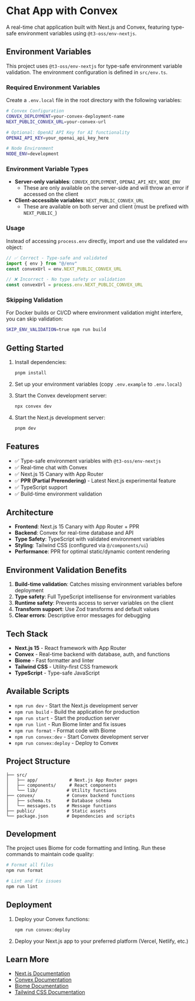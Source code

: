# Chat App with Convex

A real-time chat application built with Next.js and Convex, featuring type-safe environment variables using `@t3-oss/env-nextjs`.

## Environment Variables

This project uses `@t3-oss/env-nextjs` for type-safe environment variable validation. The environment configuration is defined in `src/env.ts`.

### Required Environment Variables

Create a `.env.local` file in the root directory with the following variables:

```bash
# Convex Configuration
CONVEX_DEPLOYMENT=your-convex-deployment-name
NEXT_PUBLIC_CONVEX_URL=your-convex-url

# Optional: OpenAI API Key for AI functionality
OPENAI_API_KEY=your_openai_api_key_here

# Node Environment
NODE_ENV=development
```

### Environment Variable Types

- **Server-only variables**: `CONVEX_DEPLOYMENT`, `OPENAI_API_KEY`, `NODE_ENV`
  - These are only available on the server-side and will throw an error if accessed on the client
- **Client-accessible variables**: `NEXT_PUBLIC_CONVEX_URL`
  - These are available on both server and client (must be prefixed with `NEXT_PUBLIC_`)

### Usage

Instead of accessing `process.env` directly, import and use the validated `env` object:

```typescript
// ✅ Correct - Type-safe and validated
import { env } from "@/env"
const convexUrl = env.NEXT_PUBLIC_CONVEX_URL

// ❌ Incorrect - No type safety or validation
const convexUrl = process.env.NEXT_PUBLIC_CONVEX_URL
```

### Skipping Validation

For Docker builds or CI/CD where environment validation might interfere, you can skip validation:

```bash
SKIP_ENV_VALIDATION=true npm run build
```

## Getting Started

1. Install dependencies:
   ```bash
   pnpm install
   ```

2. Set up your environment variables (copy `.env.example` to `.env.local`)

3. Start the Convex development server:
   ```bash
   npx convex dev
   ```

4. Start the Next.js development server:
   ```bash
   pnpm dev
   ```

## Features

- ✅ Type-safe environment variables with `@t3-oss/env-nextjs`
- ✅ Real-time chat with Convex
- ✅ Next.js 15 Canary with App Router
- ✅ **PPR (Partial Prerendering)** - Latest Next.js experimental feature
- ✅ TypeScript support
- ✅ Build-time environment validation

## Architecture

- **Frontend**: Next.js 15 Canary with App Router + PPR
- **Backend**: Convex for real-time database and API
- **Type Safety**: TypeScript with validated environment variables
- **Styling**: Tailwind CSS (configured via `@/components/ui`)
- **Performance**: PPR for optimal static/dynamic content rendering

## Environment Validation Benefits

1. **Build-time validation**: Catches missing environment variables before deployment
2. **Type safety**: Full TypeScript intellisense for environment variables
3. **Runtime safety**: Prevents access to server variables on the client
4. **Transform support**: Use Zod transforms and default values
5. **Clear errors**: Descriptive error messages for debugging

## Tech Stack

- **Next.js 15** - React framework with App Router
- **Convex** - Real-time backend with database, auth, and functions
- **Biome** - Fast formatter and linter
- **Tailwind CSS** - Utility-first CSS framework
- **TypeScript** - Type-safe JavaScript

## Available Scripts

- `npm run dev` - Start the Next.js development server
- `npm run build` - Build the application for production
- `npm run start` - Start the production server
- `npm run lint` - Run Biome linter and fix issues
- `npm run format` - Format code with Biome
- `npm run convex:dev` - Start Convex development server
- `npm run convex:deploy` - Deploy to Convex

## Project Structure

```
├── src/
│   ├── app/            # Next.js App Router pages
│   ├── components/     # React components
│   └── lib/           # Utility functions
├── convex/            # Convex backend functions
│   ├── schema.ts      # Database schema
│   └── messages.ts    # Message functions
├── public/            # Static assets
└── package.json       # Dependencies and scripts
```

## Development

The project uses Biome for code formatting and linting. Run these commands to maintain code quality:

```bash
# Format all files
npm run format

# Lint and fix issues
npm run lint
```

## Deployment

1. Deploy your Convex functions:
   ```bash
   npm run convex:deploy
   ```

2. Deploy your Next.js app to your preferred platform (Vercel, Netlify, etc.)

## Learn More

- [Next.js Documentation](https://nextjs.org/docs)
- [Convex Documentation](https://docs.convex.dev)
- [Biome Documentation](https://biomejs.dev)
- [Tailwind CSS Documentation](https://tailwindcss.com/docs)
